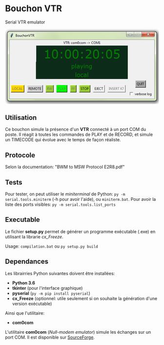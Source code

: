 # Bouchon VTR

Serial VTR emulator

![](BouchonVTR.png)

## Utilisation

Ce bouchon simule la présence d'un **VTR** connecté à un port COM du poste.
Il réagit à toutes les commandes de PLAY et de RECORD, et simule un TIMECODE qui évolue avec le temps de façon réaliste.

## Protocole 
Selon la documentation: "BWM to MSW Protocol E2R8.pdf"

## Tests

Pour tester, on peut utiliser le _miniterminal_ de Python: `py -m serial.tools.miniterm` (-h pour avoir l'aide), ou `miniterm.bat`.
Pour avoir la liste des ports visibles: `py -m serial.tools.list_ports`

## Executable

Le fichier **setup.py** permet de générer un programme exécutable (.exe) en utilisant la librarie _cx_Freeze_.

Usage:
`compilation.bat`
ou
`py setup.py build`


##  Dependances

Les librairries Python suivantes doivent être installées:

* **Python 3.6**
* **tkinter** (pour l'interface graphique)
* **pyserial**   (`py -m pip install pyserial`)
* **cx_Freeze** (optionnel: utile seulement si on souhaite la génération d'une version exécutable)

Ainsi que l'utilitaire:
* **com0com**

L'utilitaire **com0com** (_Null-modem emulator_) simule les échanges sur un port COM. Il est disponible sur [SourceForge](https://sourceforge.net/projects/com0com).
